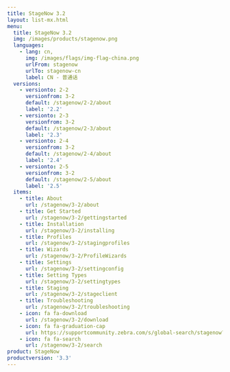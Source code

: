 ```yaml
---
title: StageNow 3.2
layout: list-mx.html
menu:
  title: StageNow 3.2
  img: /images/products/stagenow.png
  languages:
    - lang: cn,
      img: /images/flags/img-flag-china.png
      urlFrom: stagenow
      urlTo: stagenow-cn
      label: CN - 普通话
  versions:
    - versionto: 2-2
      versionfrom: 3-2
      default: /stagenow/2-2/about
      label: '2.2'
    - versionto: 2-3
      versionfrom: 3-2
      default: /stagenow/2-3/about
      label: '2.3'
    - versionto: 2-4
      versionfrom: 3-2
      default: /stagenow/2-4/about
      label: '2.4'
    - versionto: 2-5
      versionfrom: 3-2
      default: /stagenow/2-5/about
      label: '2.5'
  items:
    - title: About
      url: /stagenow/3-2/about
    - title: Get Started
      url: /stagenow/3-2/gettingstarted
    - title: Installation
      url: /stagenow/3-2/installing
    - title: Profiles
      url: /stagenow/3-2/stagingprofiles
    - title: Wizards
      url: /stagenow/3-2/ProfileWizards
    - title: Settings
      url: /stagenow/3-2/settingconfig
    - title: Setting Types
      url: /stagenow/3-2/settingtypes
    - title: Staging
      url: /stagenow/3-2/stageclient
    - title: Troubleshooting
      url: /stagenow/3-2/troubleshooting
    - icon: fa fa-download
      url: /stagenow/3-2/download    
    - icon: fa fa-graduation-cap
      url: https://supportcommunity.zebra.com/s/global-search/stagenow?language=en_US
    - icon: fa fa-search
      url: /stagenow/3-2/search
product: StageNow
productversion: '3.3'
---
```














